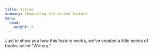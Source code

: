 ```yaml
---
title: Series
summary: Showcasing the series feature
menu:
  head:
    weight: 2
---
```


Just to show you how this feature works, we've created a little series of books called "Writory."
